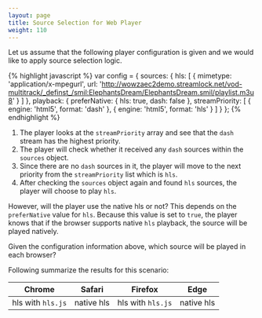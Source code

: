 ```yaml
---
layout: page
title: Source Selection for Web Player  
weight: 110
---
```


Let us assume that the following player configuration is given and we would like to apply source selection logic.

{% highlight javascript %}
var config = {
  sources: {
    hls: [
      {
        mimetype: 'application/x-mpegurl',
        url: 'http://wowzaec2demo.streamlock.net/vod-multitrack/_definst_/smil:ElephantsDream/ElephantsDream.smil/playlist.m3u8'
      }
    ]
  },
  playback: {
    preferNative: {
      hls: true,
      dash: false
    },
    streamPriority: [
      {
        engine: 'html5',
        format: 'dash'
      },
      {
        engine: 'html5',
        format: 'hls'
      }
    ]
  }
};
{% endhighlight %}

1.  The player looks at the `streamPriority` array and see that the `dash` stream has the highest priority.
2.  The player will check whether it received any `dash` sources within the `sources` object.
3.  Since there are no `dash` sources in it, the player will move to the next priority from the `streamPriority` list which is `hls`.
4.  After checking the `sources` object again and found `hls` sources, the player will choose to play `hls`.

However, will the player use the native hls or not? This depends on the `preferNative` value for `hls`. Because this value is set to `true`, the player knows that if the browser supports native `hls` playback, the source will be played natively.

Given the configuration information above, which source will be played in each browser?

Following summarize the results for this scenario:

| Chrome            | Safari     | Firefox           | Edge       |
| ----------------- | ---------- | ----------------- | ---------- |
| hls with `hls.js` | native hls | hls with `hls.js` | native hls |
